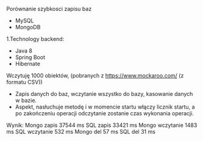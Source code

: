 Porównanie szybkosci zapisu baz
- MySQL
- MongoDB

1.Technology backend:
- Java 8
- Spring Boot
- Hibernate


Wczytuję  1000 obiektów, (pobranych 
z https://www.mockaroo.com/ (z formatu CSV))

- Zapis danych do baz, wczytanie wszystko do bazy, kasowanie danych w bazie. 
- Aspekt, nasłuchuje metodę 
i w momencie startu włączy licznik startu, a po zakończeniu 
operacji odczytanie zostanie czas wykonania operacji.


Wynik:
Mongo zapis
37544 ms
SQL zapis
33421 ms
Mongo wczytanie
1483 ms
SQL wczytanie
532 ms
Mongo del
57 ms
SQL del
31 ms
